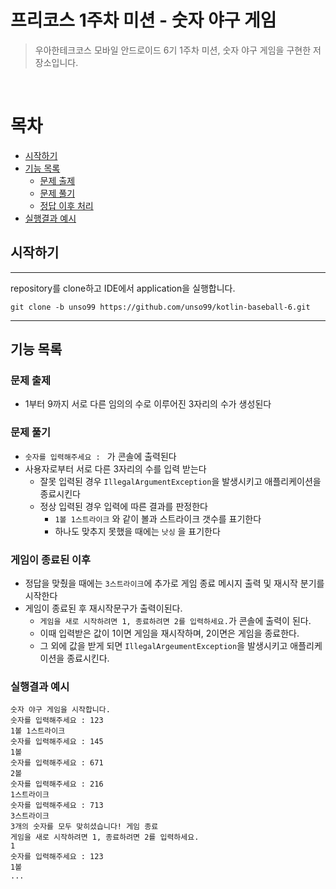 # 프리코스 1주차 미션 - 숫자 야구 게임 

> 우아한테크코스 모바일 안드로이드 6기 1주차 미션, 숫자 야구 게임을 구현한 저장소입니다.
<br>

# 목차

- [시작하기](#시작하기)
- [기능 목록](#기능-목록)
    - [문제 출제](#문제-출제)
    - [문제 풀기](#문제-풀기)
    - [정답 이후 처리](#게임이-종료된-이후)
- [실행결과 예시](#실행결과-예시)
 
## 시작하기

---
repository를 clone하고 IDE에서 application을 실행합니다.

```git
git clone -b unso99 https://github.com/unso99/kotlin-baseball-6.git
```

---

## 기능 목록

### 문제 출제

- 1부터 9까지 서로 다른 임의의 수로 이루어진 3자리의 수가 생성된다

### 문제 풀기

- `숫자를 입력해주세요 : ` 가 콘솔에 출력된다
- 사용자로부터 서로 다른 3자리의 수를 입력 받는다
    - 잘못 입력된 경우 `IllegalArgumentException`을 발생시키고 애플리케이션을 종료시킨다
    - 정상 입력된 경우 입력에 따른 결과를 판정한다
        - `1볼 1스트라이크` 와 같이 볼과 스트라이크 갯수를 표기한다
        - 하나도 맞추지 못했을 때에는 `낫싱` 을 표기한다

### 게임이 종료된 이후

- 정답을 맞췄을 때에는 `3스트라이크`에 추가로 게임 종료 메시지 출력 및 재시작 분기를 시작한다
- 게임이 종료된 후 재시작문구가 출력이된다.
  - `게임을 새로 시작하려면 1, 종료하려면 2를 입력하세요.`가 콘솔에 출력이 된다.
  - 이때 입력받은 값이 1이면 게임을 재시작하며, 2이면은 게임을 종료한다.
  - 그 외에 값을 받게 되면 `IllegalArgeumentException`을 발생시키고 애플리케이션을 종료시킨다.
 
### 실행결과 예시

```
숫자 야구 게임을 시작합니다.
숫자를 입력해주세요 : 123
1볼 1스트라이크
숫자를 입력해주세요 : 145
1볼
숫자를 입력해주세요 : 671
2볼
숫자를 입력해주세요 : 216
1스트라이크
숫자를 입력해주세요 : 713
3스트라이크
3개의 숫자를 모두 맞히셨습니다! 게임 종료
게임을 새로 시작하려면 1, 종료하려면 2를 입력하세요.
1
숫자를 입력해주세요 : 123
1볼
...
```


